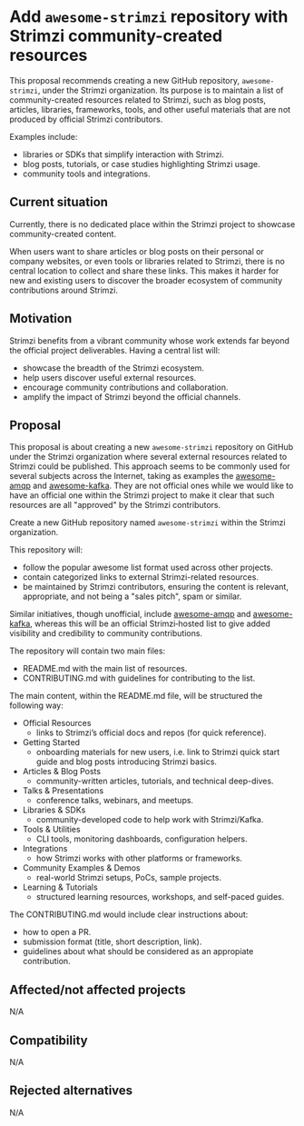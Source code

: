 # Add `awesome-strimzi` repository with Strimzi community-created resources

This proposal recommends creating a new GitHub repository, `awesome-strimzi`, under the Strimzi organization.
Its purpose is to maintain a list of community-created resources related to Strimzi, such as blog posts, articles, libraries, frameworks, tools, and other useful materials that are not produced by official Strimzi contributors.

Examples include:

* libraries or SDKs that simplify interaction with Strimzi.
* blog posts, tutorials, or case studies highlighting Strimzi usage.
* community tools and integrations.

## Current situation

Currently, there is no dedicated place within the Strimzi project to showcase community-created content.

When users want to share articles or blog posts on their personal or company websites, or even tools or libraries related to Strimzi, there is no central location to collect and share these links.
This makes it harder for new and existing users to discover the broader ecosystem of community contributions around Strimzi.

## Motivation

Strimzi benefits from a vibrant community whose work extends far beyond the official project deliverables.
Having a central list will:

* showcase the breadth of the Strimzi ecosystem.
* help users discover useful external resources.
* encourage community contributions and collaboration.
* amplify the impact of Strimzi beyond the official channels.

## Proposal

This proposal is about creating a new `awesome-strimzi` repository on GitHub under the Strimzi organization where several external resources related to Strimzi could be published.
This approach seems to be commonly used for several subjects across the Internet, taking as examples the [awesome-amqp](https://github.com/xinchen10/awesome-amqp) and [awesome-kafka](https://github.com/semantalytics/awesome-kafka).
They are not official ones while we would like to have an official one within the Strimzi project to make it clear that such resources are all "approved" by the Strimzi contributors.

Create a new GitHub repository named `awesome-strimzi` within the Strimzi organization.

This repository will:

* follow the popular awesome list format used across other projects.
* contain categorized links to external Strimzi-related resources.
* be maintained by Strimzi contributors, ensuring the content is relevant, appropriate, and not being a "sales pitch", spam or similar.

Similar initiatives, though unofficial, include [awesome-amqp](https://github.com/xinchen10/awesome-amqp) and [awesome-kafka](https://github.com/semantalytics/awesome-kafka), whereas this will be an official Strimzi‑hosted list to give added visibility and credibility to community contributions.

The repository will contain two main files:

* README.md with the main list of resources.
* CONTRIBUTING.md with guidelines for contributing to the list.

The main content, within the README.md file, will be structured the following way:

* Official Resources
    * links to Strimzi’s official docs and repos (for quick reference).
* Getting Started
    * onboarding materials for new users, i.e. link to Strimzi quick start guide and blog posts introducing Strimzi basics.
* Articles & Blog Posts
    * community-written articles, tutorials, and technical deep-dives.
* Talks & Presentations
    * conference talks, webinars, and meetups.
* Libraries & SDKs
    * community-developed code to help work with Strimzi/Kafka.
* Tools & Utilities
    * CLI tools, monitoring dashboards, configuration helpers.
* Integrations
    * how Strimzi works with other platforms or frameworks.
* Community Examples & Demos
    * real-world Strimzi setups, PoCs, sample projects.
* Learning & Tutorials
    * structured learning resources, workshops, and self-paced guides.

The CONTRIBUTING.md would include clear instructions about:

* how to open a PR.
* submission format (title, short description, link).
* guidelines about what should be considered as an appropiate contribution.

## Affected/not affected projects

N/A

## Compatibility

N/A

## Rejected alternatives

N/A
